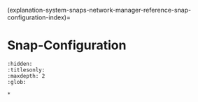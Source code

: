 (explanation-system-snaps-network-manager-reference-snap-configuration-index)=
# Snap-Configuration

```{toctree}
:hidden:
:titlesonly:
:maxdepth: 2
:glob:

*
